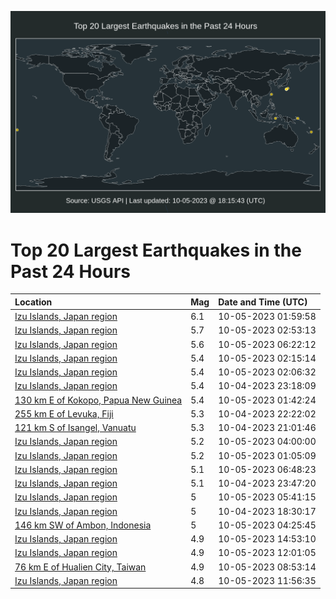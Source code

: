 ![Map](./map.png)

# Top 20 Largest Earthquakes in the Past 24 Hours

| Location | Mag | Date and Time (UTC) |
|:---|:---|:---|
| [Izu Islands, Japan region](https://earthquake.usgs.gov/earthquakes/eventpage/us6000lcz1) | 6.1 | 10-05-2023 01:59:58 |
| [Izu Islands, Japan region](https://earthquake.usgs.gov/earthquakes/eventpage/us6000lczf) | 5.7 | 10-05-2023 02:53:13 |
| [Izu Islands, Japan region](https://earthquake.usgs.gov/earthquakes/eventpage/us6000ld0f) | 5.6 | 10-05-2023 06:22:12 |
| [Izu Islands, Japan region](https://earthquake.usgs.gov/earthquakes/eventpage/us6000lcz5) | 5.4 | 10-05-2023 02:15:14 |
| [Izu Islands, Japan region](https://earthquake.usgs.gov/earthquakes/eventpage/us6000lcz2) | 5.4 | 10-05-2023 02:06:32 |
| [Izu Islands, Japan region](https://earthquake.usgs.gov/earthquakes/eventpage/us6000lcy1) | 5.4 | 10-04-2023 23:18:09 |
| [130 km E of Kokopo, Papua New Guinea](https://earthquake.usgs.gov/earthquakes/eventpage/us6000lcyx) | 5.4 | 10-05-2023 01:42:24 |
| [255 km E of Levuka, Fiji](https://earthquake.usgs.gov/earthquakes/eventpage/us6000lcxs) | 5.3 | 10-04-2023 22:22:02 |
| [121 km S of Isangel, Vanuatu](https://earthquake.usgs.gov/earthquakes/eventpage/us6000lcx7) | 5.3 | 10-04-2023 21:01:46 |
| [Izu Islands, Japan region](https://earthquake.usgs.gov/earthquakes/eventpage/us6000lczr) | 5.2 | 10-05-2023 04:00:00 |
| [Izu Islands, Japan region](https://earthquake.usgs.gov/earthquakes/eventpage/us6000lcys) | 5.2 | 10-05-2023 01:05:09 |
| [Izu Islands, Japan region](https://earthquake.usgs.gov/earthquakes/eventpage/us6000ld0z) | 5.1 | 10-05-2023 06:48:23 |
| [Izu Islands, Japan region](https://earthquake.usgs.gov/earthquakes/eventpage/us6000lcyc) | 5.1 | 10-04-2023 23:47:20 |
| [Izu Islands, Japan region](https://earthquake.usgs.gov/earthquakes/eventpage/us6000ld09) | 5 | 10-05-2023 05:41:15 |
| [Izu Islands, Japan region](https://earthquake.usgs.gov/earthquakes/eventpage/us6000lcw3) | 5 | 10-04-2023 18:30:17 |
| [146 km SW of Ambon, Indonesia](https://earthquake.usgs.gov/earthquakes/eventpage/us6000lczv) | 5 | 10-05-2023 04:25:45 |
| [Izu Islands, Japan region](https://earthquake.usgs.gov/earthquakes/eventpage/us6000ld4n) | 4.9 | 10-05-2023 14:53:10 |
| [Izu Islands, Japan region](https://earthquake.usgs.gov/earthquakes/eventpage/us6000ld3f) | 4.9 | 10-05-2023 12:01:05 |
| [76 km E of Hualien City, Taiwan](https://earthquake.usgs.gov/earthquakes/eventpage/us6000ld1n) | 4.9 | 10-05-2023 08:53:14 |
| [Izu Islands, Japan region](https://earthquake.usgs.gov/earthquakes/eventpage/us6000ld3e) | 4.8 | 10-05-2023 11:56:35 |
